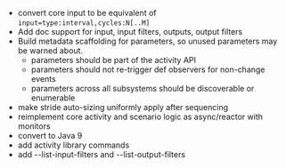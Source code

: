 - convert core input to be equivalent of `input=type:interval,cycles:N[..M]`
- Add doc support for input, input filters, outputs, output filters
- Build metadata scaffolding for parameters, so unused parameters may be warned about.
  - parameters should be part of the activity API
  - parameters should not re-trigger def observers for non-change events
  - parameters across all subsystems should be discoverable or enumerable
- make stride auto-sizing uniformly apply after sequencing
- reimplement core activity and scenario logic as async/reactor with monitors
- convert to Java 9
- add activity library commands
- add --list-input-filters and --list-output-filters 